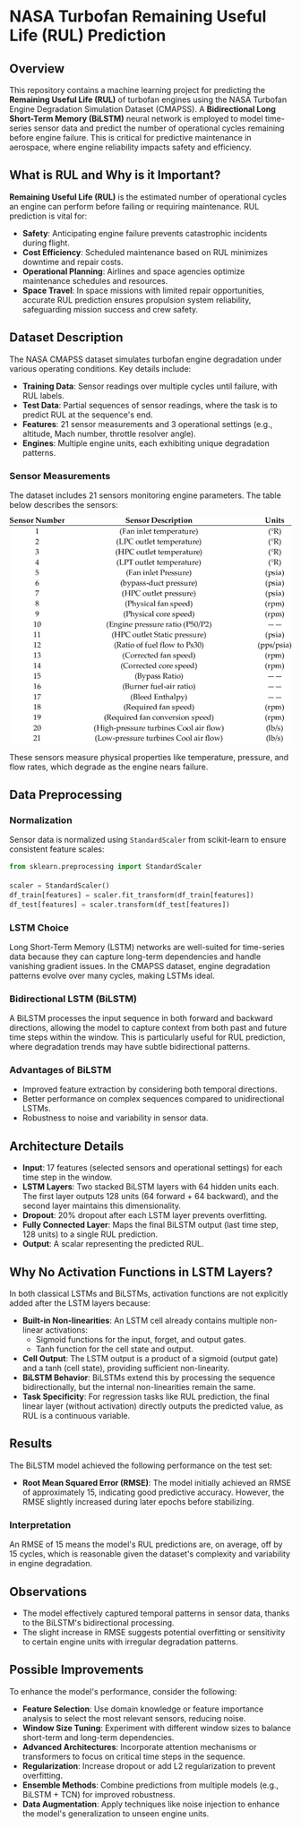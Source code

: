 # NASA Turbofan Remaining Useful Life (RUL) Prediction

## Overview
This repository contains a machine learning project for predicting the **Remaining Useful Life (RUL)** of turbofan engines using the NASA Turbofan Engine Degradation Simulation Dataset (CMAPSS). A **Bidirectional Long Short-Term Memory (BiLSTM)** neural network is employed to model time-series sensor data and predict the number of operational cycles remaining before engine failure. This is critical for predictive maintenance in aerospace, where engine reliability impacts safety and efficiency.

## What is RUL and Why is it Important?
**Remaining Useful Life (RUL)** is the estimated number of operational cycles an engine can perform before failing or requiring maintenance. RUL prediction is vital for:

- **Safety**: Anticipating engine failure prevents catastrophic incidents during flight.
- **Cost Efficiency**: Scheduled maintenance based on RUL minimizes downtime and repair costs.
- **Operational Planning**: Airlines and space agencies optimize maintenance schedules and resources.
- **Space Travel**: In space missions with limited repair opportunities, accurate RUL prediction ensures propulsion system reliability, safeguarding mission success and crew safety.

## Dataset Description
The NASA CMAPSS dataset simulates turbofan engine degradation under various operating conditions. Key details include:

- **Training Data**: Sensor readings over multiple cycles until failure, with RUL labels.
- **Test Data**: Partial sequences of sensor readings, where the task is to predict RUL at the sequence's end.
- **Features**: 21 sensor measurements and 3 operational settings (e.g., altitude, Mach number, throttle resolver angle).
- **Engines**: Multiple engine units, each exhibiting unique degradation patterns.

### Sensor Measurements
The dataset includes 21 sensors monitoring engine parameters. The table below describes the sensors:

![Sensor Measurements](/Data-description-of-turbofan-engine-sensor.png)

These sensors measure physical properties like temperature, pressure, and flow rates, which degrade as the engine nears failure.

## Data Preprocessing

### Normalization
Sensor data is normalized using `StandardScaler` from scikit-learn to ensure consistent feature scales:

```python
from sklearn.preprocessing import StandardScaler

scaler = StandardScaler()
df_train[features] = scaler.fit_transform(df_train[features])
df_test[features] = scaler.transform(df_test[features]) 
```

### LSTM Choice
Long Short-Term Memory (LSTM) networks are well-suited for time-series data because they can capture long-term dependencies and handle vanishing gradient issues. In the CMAPSS dataset, engine degradation patterns evolve over many cycles, making LSTMs ideal.

### Bidirectional LSTM (BiLSTM)
A BiLSTM processes the input sequence in both forward and backward directions, allowing the model to capture context from both past and future time steps within the window. This is particularly useful for RUL prediction, where degradation trends may have subtle bidirectional patterns.

### Advantages of BiLSTM
- Improved feature extraction by considering both temporal directions.
- Better performance on complex sequences compared to unidirectional LSTMs.
- Robustness to noise and variability in sensor data.

## Architecture Details
- **Input**: 17 features (selected sensors and operational settings) for each time step in the window.
- **LSTM Layers**: Two stacked BiLSTM layers with 64 hidden units each. The first layer outputs 128 units (64 forward + 64 backward), and the second layer maintains this dimensionality.
- **Dropout**: 20% dropout after each LSTM layer prevents overfitting.
- **Fully Connected Layer**: Maps the final BiLSTM output (last time step, 128 units) to a single RUL prediction.
- **Output**: A scalar representing the predicted RUL.

## Why No Activation Functions in LSTM Layers?
In both classical LSTMs and BiLSTMs, activation functions are not explicitly added after the LSTM layers because:

- **Built-in Non-linearities**: An LSTM cell already contains multiple non-linear activations:
  - Sigmoid functions for the input, forget, and output gates.
  - Tanh function for the cell state and output.
- **Cell Output**: The LSTM output is a product of a sigmoid (output gate) and a tanh (cell state), providing sufficient non-linearity.
- **BiLSTM Behavior**: BiLSTMs extend this by processing the sequence bidirectionally, but the internal non-linearities remain the same.
- **Task Specificity**: For regression tasks like RUL prediction, the final linear layer (without activation) directly outputs the predicted value, as RUL is a continuous variable.

## Results
The BiLSTM model achieved the following performance on the test set:

- **Root Mean Squared Error (RMSE)**: The model initially achieved an RMSE of approximately 15, indicating good predictive accuracy. However, the RMSE slightly increased during later epochs before stabilizing.

### Interpretation
An RMSE of 15 means the model's RUL predictions are, on average, off by 15 cycles, which is reasonable given the dataset's complexity and variability in engine degradation.

## Observations
- The model effectively captured temporal patterns in sensor data, thanks to the BiLSTM's bidirectional processing.
- The slight increase in RMSE suggests potential overfitting or sensitivity to certain engine units with irregular degradation patterns.

## Possible Improvements
To enhance the model's performance, consider the following:

- **Feature Selection**: Use domain knowledge or feature importance analysis to select the most relevant sensors, reducing noise.
- **Window Size Tuning**: Experiment with different window sizes to balance short-term and long-term dependencies.
- **Advanced Architectures**: Incorporate attention mechanisms or transformers to focus on critical time steps in the sequence.
- **Regularization**: Increase dropout or add L2 regularization to prevent overfitting.
- **Ensemble Methods**: Combine predictions from multiple models (e.g., BiLSTM + TCN) for improved robustness.
- **Data Augmentation**: Apply techniques like noise injection to enhance the model's generalization to unseen engine units.
